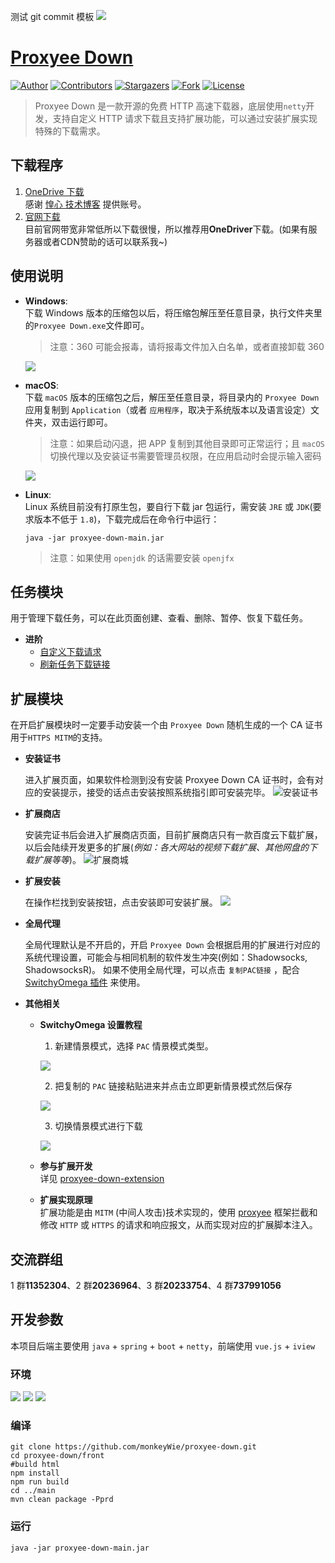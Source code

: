 测试 git commit 模板
![](https://i.imgur.com/dUvNgmd.jpg)  

# [Proxyee Down](https://pdown.org)
[![Author](https://img.shields.io/badge/author-monkeyWie-red.svg?style=flat-square)](https://github.com/monkeyWie)
[![Contributors](https://img.shields.io/github/contributors/proxyee-down-org/proxyee-down.svg?style=flat-square)](https://github.com/proxyee-down-org/proxyee-down/graphs/contributors)
[![Stargazers](https://img.shields.io/github/stars/proxyee-down-org/proxyee-down.svg?style=flat-square)](https://github.com/proxyee-down-org/proxyee-down/stargazers)
[![Fork](https://img.shields.io/github/forks/proxyee-down-org/proxyee-down.svg?style=flat-square)](https://github.com/proxyee-down-org/proxyee-down/fork)
[![License](https://img.shields.io/github/license/proxyee-down-org/proxyee-down.svg?style=flat-square)](https://github.com/proxyee-down-org/proxyee-down/blob/master/LICENSE)

> Proxyee Down 是一款开源的免费 HTTP 高速下载器，底层使用`netty`开发，支持自定义 HTTP 请求下载且支持扩展功能，可以通过安装扩展实现特殊的下载需求。


## 下载程序
  
  1. [OneDrive 下载](https://imhx-my.sharepoint.com/:f:/g/personal/pd_imhx_onmicrosoft_com/EnPrybHS3rVFuy_HdcP7RLoBwhb0k5ayJdIzwjU0hCM9-A?e=he0oIz)  
    感谢 [惶心 技术博客](https://tech.hxco.de) 提供账号。
  2. [官网下载](http://pdown.org/releases.html)  
    目前官网带宽非常低所以下载很慢，所以推荐用**OneDriver**下载。(如果有服务器或者CDN赞助的话可以联系我~)

## 使用说明

- **Windows**:   
  下载 Windows 版本的压缩包以后，将压缩包解压至任意目录，执行文件夹里的`Proxyee Down.exe`文件即可。  
  > 注意：360 可能会报毒，请将报毒文件加入白名单，或者直接卸载 360

  ![](https://upload.cc/i1/2018/09/14/ZcgU9L.png)
- **macOS**:  
  下载 `macOS` 版本的压缩包之后，解压至任意目录，将目录内的 `Proxyee Down` 应用复制到 `Application`（或者 `应用程序`，取决于系统版本以及语言设定）文件夹，双击运行即可。  
  > 注意：如果启动闪退，把 APP 复制到其他目录即可正常运行；且 `macOS` 切换代理以及安装证书需要管理员权限，在应用启动时会提示输入密码

  ![](https://upload.cc/i1/2018/09/14/2ftXlP.png)
- **Linux**:  
  Linux 系统目前没有打原生包，要自行下载 jar 包运行，需安装 `JRE` 或 `JDK`(要求版本不低于 `1.8`)，下载完成后在命令行中运行：
  ```
  java -jar proxyee-down-main.jar
  ```
  > 注意：如果使用 `openjdk` 的话需要安装 `openjfx`


## 任务模块

用于管理下载任务，可以在此页面创建、查看、删除、暂停、恢复下载任务。

- **进阶**
  - [自定义下载请求](https://github.com/proxyee-down-org/proxyee-down/blob/v2.5/.guide/common/create/read.md)
  - [刷新任务下载链接](https://github.com/proxyee-down-org/proxyee-down/blob/v2.5/.guide/common/refresh/read.md)

## 扩展模块

在开启扩展模块时一定要手动安装一个由 `Proxyee Down` 随机生成的一个 CA 证书用于`HTTPS MITM`的支持。

- **安装证书**

  进入扩展页面，如果软件检测到没有安装 Proxyee Down CA 证书时，会有对应的安装提示，接受的话点击安装按照系统指引即可安装完毕。
  ![安装证书](https://upload.cc/i1/2018/09/14/hzCZbJ.png)

- **扩展商店**

  安装完证书后会进入扩展商店页面，目前扩展商店只有一款百度云下载扩展，以后会陆续开发更多的扩展(_例如：各大网站的视频下载扩展、其他网盘的下载扩展等等_)。
  ![扩展商城](https://upload.cc/i1/2018/09/14/jZ5lUI.png)

- **扩展安装**

  在操作栏找到安装按钮，点击安装即可安装扩展。
  ![](https://upload.cc/i1/2018/09/14/JgZXj4.png)

- **全局代理**

  全局代理默认是不开启的，开启 `Proxyee Down` 会根据启用的扩展进行对应的系统代理设置，可能会与相同机制的软件发生冲突(例如：Shadowsocks, ShadowsocksR)。
  如果不使用全局代理，可以点击 `复制PAC链接` ，配合 [SwitchyOmega 插件](https://www.switchyomega.com/) 来使用。

- **其他相关**

  - **SwitchyOmega 设置教程**  
    1. 新建情景模式，选择 `PAC` 情景模式类型。

      ![](https://upload.cc/i1/2018/09/14/1Uj25H.png)
      
    2. 把复制的 `PAC` 链接粘贴进来并点击立即更新情景模式然后保存

      ![](https://upload.cc/i1/2018/09/14/ZKdqrU.png)

    3. 切换情景模式进行下载  

      ![](https://upload.cc/i1/2018/09/14/h4qP9F.png)

  - **参与扩展开发**  
    详见 [proxyee-down-extension](https://github.com/proxyee-down-org/proxyee-down-extension)

  - **扩展实现原理**  
    扩展功能是由 `MITM` (中间人攻击)技术实现的，使用 [proxyee](https://github.com/monkeyWie/proxyee) 框架拦截和修改 `HTTP` 或 `HTTPS` 的请求和响应报文，从而实现对应的扩展脚本注入。

## 交流群组

1 群**11352304**、2 群**20236964**、3 群**20233754**、4 群**737991056**

## 开发参数

本项目后端主要使用 `java` + `spring` + `boot` + `netty`，前端使用 `vue.js` + `iview`

### 环境
![](https://img.shields.io/badge/JAVA-1.8%2B-brightgreen.svg) ![](https://img.shields.io/badge/maven-3.0%2B-brightgreen.svg) ![](https://img.shields.io/badge/node.js-8.0%2B-brightgreen.svg)

### 编译

```
git clone https://github.com/monkeyWie/proxyee-down.git
cd proxyee-down/front
#build html
npm install
npm run build
cd ../main
mvn clean package -Pprd
```

### 运行
```
java -jar proxyee-down-main.jar
```
